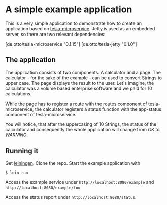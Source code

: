 # A simple example application

This is a very simple application to demonstrate how to create an application based on [tesla-microservice](https://github.com/otto-de/tesla-microservice). Jetty is used as an embedded server, so there are two relevant dependencies:


[de.otto/tesla-microservice "0.1.15"]
[de.otto/tesla-jetty "0.1.0"]


## The application
The application consists of two components. A calculator and a page.
The calculator - for the sake of the example - can be used to convert Strings to upper case. The page displays the result to the user. Let's imagine, the calculator was a volume based enterprise software and we paid for 10 calculations.

While the page has to register a route with the routes component of tesla-microservice, the calculator registers a status function with the
app-status component of tesla-microservice.

You will notice, that after the uppercasing of 10 Strings, the status of the calculator and consequently the whole application will change from *OK* to *WARNING*.

## Running it
Get [leiningen](http://leiningen.org/#install). Clone the repo. Start the example application with

`$ lein run`

Access the example service under `http://localhost:8080/example` and `http://localhost:8080/example/foo`.

Access the status report under `http://localhost:8080/status`.


